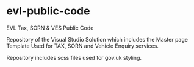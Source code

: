 evl-public-code
===============

EVL Tax, SORN & VES Public Code

Repository of the Visual Studio Solution which includes the Master page Template Used for TAX, SORN and Vehicle Enquiry services.

Repository includes scss files used for gov.uk styling.
